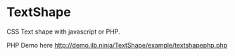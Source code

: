 TextShape
=========

CSS Text shape with javascript or PHP.

PHP Demo here http://demo.jlb.ninja/TextShape/example/textshapephp.php


